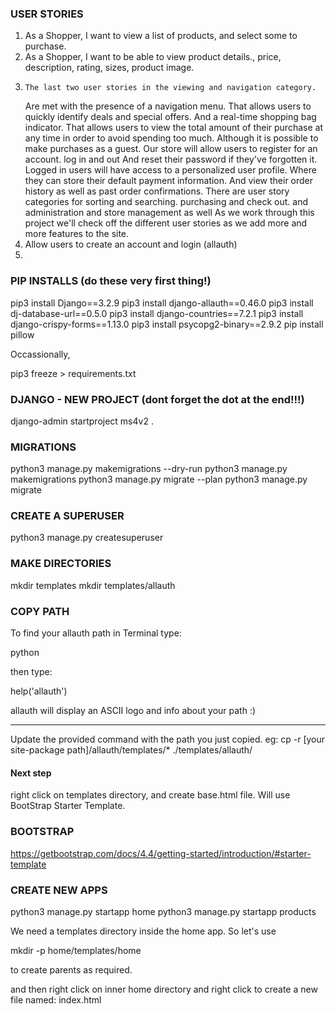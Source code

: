 ### USER STORIES
1. As a Shopper, I want to view a list of products, and select some to purchase.
2. As a Shopper, I want to be able to view product details., price, description, rating, sizes, product image.
3.     The last two user stories in the viewing and navigation category.
    Are met with the presence of a navigation menu.
    That allows users to quickly identify deals and special offers.
    And a real-time shopping bag indicator.
    That allows users to view the total amount of their purchase at any time
    in order to avoid spending too much.
    Although it is possible to make purchases as a guest.
    Our store will allow users to register for an account.
    log in and out
    And reset their password if they've forgotten it.
    Logged in users will have access to a personalized user profile.
    Where they can store their default payment information.
    And view their order history as well as past order confirmations.
    There are user story categories for sorting and searching.
    purchasing and check out. and administration and store management as well
    As we work through this project we'll check off the different user stories
    as we add more and more features to the site.
4. Allow users to create an account and login (allauth)
5. 

### PIP INSTALLS (do these very first thing!)
pip3 install Django==3.2.9
pip3 install django-allauth==0.46.0
pip3 install dj-database-url==0.5.0
pip3 install django-countries==7.2.1
pip3 install django-crispy-forms==1.13.0
pip3 install psycopg2-binary==2.9.2
pip install pillow


Occassionally, 

pip3 freeze > requirements.txt


### DJANGO - NEW PROJECT (dont forget the dot at the end!!!)
django-admin startproject ms4v2 .


### MIGRATIONS
python3 manage.py makemigrations --dry-run
python3 manage.py makemigrations
python3 manage.py migrate --plan <!-- --plan flag, to make sure there is nothing wrong with the models -->
python3 manage.py migrate


### CREATE A SUPERUSER

python3 manage.py createsuperuser


### MAKE DIRECTORIES
mkdir templates
mkdir templates/allauth


### COPY PATH
To find your allauth path in Terminal type:

python


then type:

help('allauth')



allauth will display an ASCII logo and info about your path :)

__________________________________________


Update the provided command with the path you just copied. eg: cp -r [your site-package path]/allauth/templates/* ./templates/allauth/

#### Next step
right click on templates directory, and create base.html file. Will use BootStrap Starter Template.

### BOOTSTRAP
https://getbootstrap.com/docs/4.4/getting-started/introduction/#starter-template

### CREATE NEW APPS
python3 manage.py startapp home
python3 manage.py startapp products


We need a templates directory inside the home app.
So let's use 

mkdir -p home/templates/home

 to create parents as required.

 and then right click on inner home directory and right click to create a new file named:  index.html


 

